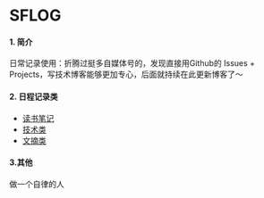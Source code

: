 # SFLOG

#### 1. 简介
日常记录使用：折腾过挺多自媒体号的，发现直接用Github的 Issues + Projects，写技术博客能够更加专心，后面就持续在此更新博客了～
#### 2. 日程记录类
+ [读书笔记](https://github.com/PlatoJobs/SFLOG/projects/3)
+ [技术类](https://github.com/PlatoJobs/SFLOG/projects/2)
+ [文摘类](https://github.com/PlatoJobs/SFLOG/projects/1)

#### 3.其他

做一个自律的人
